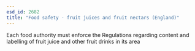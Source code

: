 ```yaml
---
esd_id: 2682
title: "Food safety - fruit juices and fruit nectars (England)"
---
```


Each food authority must enforce the Regulations regarding content and labelling of fruit juice and other fruit drinks in its area 

